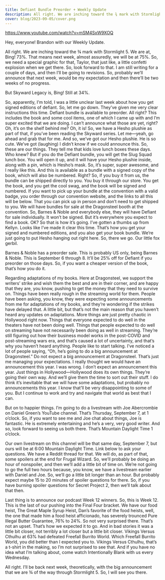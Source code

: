 ```yaml
---
title: Defiant Bundle Preorder + Weekly Update
description: All right. We are inching toward the ¾ mark with Stormlight 5. We are at, Bing! 73%.
cover: blog/2023-09-05/cover.png
---
```


https://www.youtube.com/watch?v=mSM4SxW9XOQ

Hey, everyone! Brandon with our Weekly Update.

All right. We are inching toward the ¾ mark with Stormlight 5. We are at, Bing! 73%. That means next week, almost assuredly, we will be at 75%. So, we need a special graphic for that, Taylor, that just like, a little confetti explosion when we get there. So, look forward to that. I am still writing for a couple of days, and then I’ll be going to revisions. So, probably we’ll announce that next week, would be my expectation and then there’ll be two weeks of no progress.

But Skyward Legacy is, Bing! Still at 34%.

So, apparently, I’m told, I was a little unclear last week about how you get signed editions of defiant. So, let me go down. They’ve given me very clear instructions this time. Defiant bundle is available to preorder. All right? This includes the book and some cool items, one of which I came up with and I’m super excited that we are doing. I can’t announce what those are yet, right? Oh, it’s on the shelf behind me? Oh, it is! So, we have a Hesho plushie as part of that, if you’ve been reading the Skyward series. Let me—yeah, go ahead and grab that for me. And so, we’ve got our Hesho plushie. He is so cute. We’ve got (laughing) I didn’t know if we could announce this. So, these are our things. They tell me that kids love lunch boxes these days. Who knew? But if you do the Defiant bundle, you will get the Slug Squad lunch box. You will open it up, and it will have your Hesho plushie inside, along with a pin, which is Hesho’s mask. So, it’s super, super awesome, and I really like this. And this is available as a bundle with a signed copy of the book, which will also be numbered. Right? So, if you buy it from us, the bundle can be shipped directly to you. You buy it through our store. You get the book, and you get the cool swag, and the book will be signed and numbered. If you want to pick up your bundle at the convention with a valid badge, you order through our convention website, and the links to all this will be below. That you can pick up in person and don’t need to get shipped to you. We will have bundles for sale at the Dragonsteel booth at the convention. So, Barnes & Noble and everybody else, they will have Defiant for sale individually. It won’t be signed. But it’s everywhere you expect to find a book. OK? So that is how it’s going. I’ve gotten a thumbs up from Kellyn. Looks like I’ve made it clear this time. That’s how you get your signed and numbered editions, and you also get your book bundle. We’re just going to put Hesho hanging out right here. So, there we go. Our little fox gerbil.

Barnes & Noble has a preorder sale. This is probably US only, being Barnes & Noble. This is September 6 through 8. It’ll be 25% off for Defiant if you preorder on those days. So, if you want a cheaper version of the book, that’s how you do it.

Regarding adaptations of my books. Here at Dragonsteel, we support the writers’ strike and wish them the best and are in their corner, and are happy that they are, you know, pushing to get the money that they need to survive on. Things have been really rough in the streaming world for them. People have been asking, you know, they were expecting some announcements from me for adaptations of my books, and they’re wondering if the strikes have delayed that. A little bit, but that’s not the main reason that you haven’t heard any updates on adaptations. More things are just pretty chaotic in Hollywood right now. Things that everyone expected to do well in the theaters have not been doing well. Things that people expected to do well on streaming have not necessarily been doing as well in streaming. They’re still figuring out how their business model works in the post-COVID and post-streaming wars era, and that’s caused a lot of uncertainty, and that’s why you haven’t heard anything. People like to start talking. I’ve noticed a lot of people saying, “Oh, he’s going to do a big announcement at Dragonsteel.” Do not expect a big announcement at Dragonsteel. That’s just me managing your expectations. I really thought we would have an announcement this year. I was wrong. I don’t expect an announcement this year. Just things in Hollywood—Hollywood does its own things. They’re going their own way. And we’ll give them the time to sort out their stuff. I do think it’s inevitable that we will have some adaptations, but probably no announcements this year. I know that’ll be very disappointing to some of you. But I continue to work and try and navigate that world as best that I can.

But on to happier things. I’m going to do a livestream with Joe Abercrombie on Daniel Green’s YouTube channel. That’s Thursday, September 7, at 1 o’clock. So, if you want to see me and Joe chat about things, Joe is fantastic. He is extremely entertaining and he’s a very, very good writer. And so, look forward to seeing us both there. That’s Mountain Daylight Time 1 o’clock.

Our own livestream on this channel will be that same day, September 7, but ours will be at 6:00 Mountain Daylight Time. Link below to ask your questions. We have a Reddit thread for that. We will do, as part of that, some spoilers at the end for Frugal Wizard. So, we’ll probably be doing an hour of nonspoiler, and then we’ll add a little bit of time on. We’re not going to go the full two hours because, you know, we have a livestream earlier with Daniel and Joe. So, we’ll go a little bit longer than an hour. But probably expect maybe 15 to 20 minutes of spoiler questions for there. So, if you have burning spoiler questions for Secret Project 2, then we’ll talk about that then.

Last thing is to announce our podcast Week 12 winners. So, this is Week 12. This is the last of our pushing into the Final Four bracket. We have our food heist, The Great Maple Syrup Heist, Dan’s favorite of the food heists, well, the one that made him a food heist afficionado, has severely trounced Pure Illegal Butter Guarantee, 76% to 24%. So not very surprised there. That’s not an upset. That’s how we expected it to go. And in bad stories it was a little bit closer, not terribly a lot closer but a little bit closer. Vikings Versus Cthulhu at 63% had defeated Freefall Burrito World. Which Freefall Burrito World, you did better than I expected you to. Vikings Versus Cthulhu, that’s a t-shirt in the making, so I’m not surprised to see that. And if you have no idea what I’m talking about, come watch Intentionally Blank with us every Wednesday.

All right. I’ll be back next week, theoretically, with the big announcement that we are ¾ of the way through Stormlight 5. So, I will see you there.
